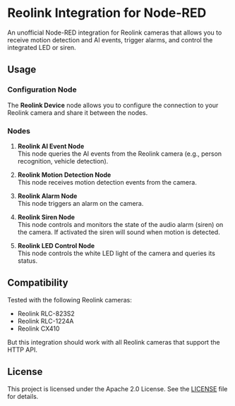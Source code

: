 # Reolink Integration for Node-RED

An unofficial Node-RED integration for Reolink cameras that allows you to receive motion detection and AI events, trigger alarms, and control the integrated LED or siren.

## Usage

### Configuration Node

The **Reolink Device** node allows you to configure the connection to your Reolink camera and share it between the nodes. 

### Nodes

1. **Reolink AI Event Node**  
   This node queries the AI events from the Reolink camera (e.g., person recognition, vehicle detection).

2. **Reolink Motion Detection Node**  
   This node receives motion detection events from the camera.

3. **Reolink Alarm Node**  
   This node triggers an alarm on the camera.

4. **Reolink Siren Node**  
   This node controls and monitors the state of the audio alarm (siren) on the camera. If activated the siren will sound when motion is detected.

5. **Reolink LED Control Node**  
   This node controls the white LED light of the camera and queries its status.

## Compatibility

Tested with the following Reolink cameras:
- Reolink RLC-823S2
- Reolink RLC-1224A
- Reolink CX410

But this integration should work with all Reolink cameras that support the HTTP API.

## License

This project is licensed under the Apache 2.0 License. See the [LICENSE](LICENSE) file for details.
